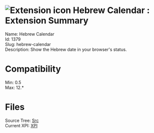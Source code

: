 # ![Extension icon](https://addons.thunderbird.net/static/img/addon-icons/default-64.png) Hebrew Calendar : Extension Summary

Name: Hebrew Calendar  
Id: 1379  
Slug: hebrew-calendar  
Description: Show the Hebrew date in your browser's status.
  

# Compatibility
Min: 0.5  
Max: 12.*  

# Files

Source Tree: [Src](C:/Dev/Thunderbird/ThunderKdB/xall/xOther/1379-hebrew-calendar/src)  
Current XPI: [XPI](C:/Dev/Thunderbird/ThunderKdB/xall/xOther/1379-hebrew-calendar/xpi)  



